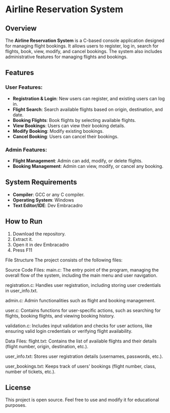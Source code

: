 # Airline Reservation System

## Overview

The **Airline Reservation System** is a C-based console application designed for managing flight bookings. It allows users to register, log in, search for flights, book, view, modify, and cancel bookings. The system also includes administrative features for managing flights and bookings.

## Features

### User Features:
- **Registration & Login**: New users can register, and existing users can log in.
- **Flight Search**: Search available flights based on origin, destination, and date.
- **Booking Flights**: Book flights by selecting available flights.
- **View Bookings**: Users can view their booking details.
- **Modify Booking**: Modify existing bookings.
- **Cancel Booking**: Users can cancel their bookings.

### Admin Features:
- **Flight Management**: Admin can add, modify, or delete flights.
- **Booking Management**: Admin can view, modify, or cancel any booking.

## System Requirements

- **Compiler**: GCC or any C compiler.
- **Operating System**: Windows
- **Text Editor/IDE**: Dev Embracadro


## How to Run

1. Download the repository.
2. Extract it.
3. Open it in dev Embracadro
4. Press F11

File Structure
The project consists of the following files:

Source Code Files:
main.c: The entry point of the program, managing the overall flow of the system, including the main menu and user navigation.

registration.c: Handles user registration, including storing user credentials in user_info.txt.

admin.c: Admin functionalities such as flight and booking management.

user.c: Contains functions for user-specific actions, such as searching for flights, booking flights, and viewing booking history.

validation.c: Includes input validation and checks for user actions, like ensuring valid login credentials or verifying flight availability.

Data Files:
flight.txt: Contains the list of available flights and their details (flight number, origin, destination, etc.).

user_info.txt: Stores user registration details (usernames, passwords, etc.).

user_bookings.txt: Keeps track of users' bookings (flight number, class, number of tickets, etc.).

## License

This project is open source. Feel free to use and modify it for educational purposes.
